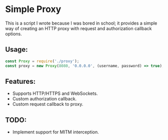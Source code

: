 # Simple Proxy

This is a script I wrote because I was bored in school; it provides a simple way of creating an HTTP proxy with request and authorization callback options.

## Usage:

```js
const Proxy = require('./proxy');
const proxy = new Proxy(8080, '0.0.0.0', (username, password) => true);
```

## Features:

- Supports HTTP/HTTPS and WebSockets.
- Custom authorization callback.
- Custom request callback to proxy.

## TODO:

- Implement support for MITM interception.